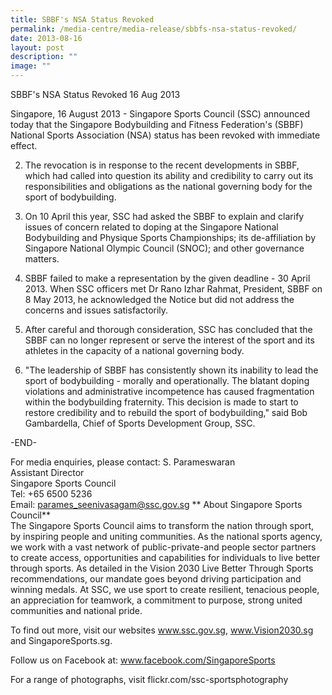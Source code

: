 ```yaml
---
title: SBBF's NSA Status Revoked
permalink: /media-centre/media-release/sbbfs-nsa-status-revoked/
date: 2013-08-16
layout: post
description: ""
image: ""
---
```

SBBF's NSA Status Revoked
16 Aug 2013


Singapore, 16 August 2013 - Singapore Sports Council (SSC) announced today that the Singapore Bodybuilding and Fitness Federation's (SBBF) National Sports Association (NSA) status has been revoked with immediate effect.

2. The revocation is in response to the recent developments in SBBF, which had called into question its ability and credibility to carry out its responsibilities and obligations as the national governing body for the sport of bodybuilding.

3. On 10 April this year, SSC had asked the SBBF to explain and clarify issues of concern related to doping at the Singapore National Bodybuilding and Physique Sports Championships; its de-affiliation by Singapore National Olympic Council (SNOC); and other governance matters.

4. SBBF failed to make a representation by the given deadline - 30 April 2013. When SSC officers met Dr Rano Izhar Rahmat, President, SBBF on 8 May 2013, he acknowledged the Notice but did not address the concerns and issues satisfactorily.

5. After careful and thorough consideration, SSC has concluded that the SBBF can no longer represent or serve the interest of the sport and its athletes in the capacity of a national governing body.

6. "The leadership of SBBF has consistently shown its inability to lead the sport of bodybuilding - morally and operationally. The blatant doping violations and administrative incompetence has caused fragmentation within the bodybuilding fraternity. This decision is made to start to restore credibility and to rebuild the sport of bodybuilding," said Bob Gambardella, Chief of Sports Development Group, SSC.

-END-

For media enquiries, please contact:
S. Parameswaran
<br>Assistant Director
<br>Singapore Sports Council
<br>Tel: +65 6500 5236
<br>Email: [parames_seenivasagam@ssc.gov.sg](parames_seenivasagam@ssc.gov.sg)
**
About Singapore Sports Council**
<br>
The Singapore Sports Council aims to transform the nation through sport, by inspiring people and uniting communities. As the national sports agency, we work with a vast network of public-private-and people sector partners to create access, opportunities and capabilities for individuals to live better through sports. As detailed in the Vision 2030 Live Better Through Sports recommendations, our mandate goes beyond driving participation and winning medals. At SSC, we use sport to create resilient, tenacious people, an appreciation for teamwork, a commitment to purpose, strong united communities and national pride.

To find out more, visit our websites www.ssc.gov.sg, www.Vision2030.sg and SingaporeSports.sg.

Follow us on Facebook at: www.facebook.com/SingaporeSports

For a range of photographs, visit flickr.com/ssc-sportsphotography